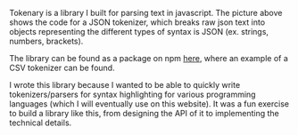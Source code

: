 Tokenary is a library I built for parsing text in javascript. The picture above shows the code for a JSON tokenizer, which breaks raw json text into objects representing the different types of syntax is JSON (ex. strings, numbers, brackets).

The library can be found as a package on npm [here](https://npmjs.org/package/tokenary), where an example of a CSV tokenizer can be found.

I wrote this library because I wanted to be able to quickly write tokenizers/parsers for syntax highlighting for various programming languages (which I will eventually use on this website). It was a fun exercise to build a library like this, from designing the API of it to implementing the technical details.